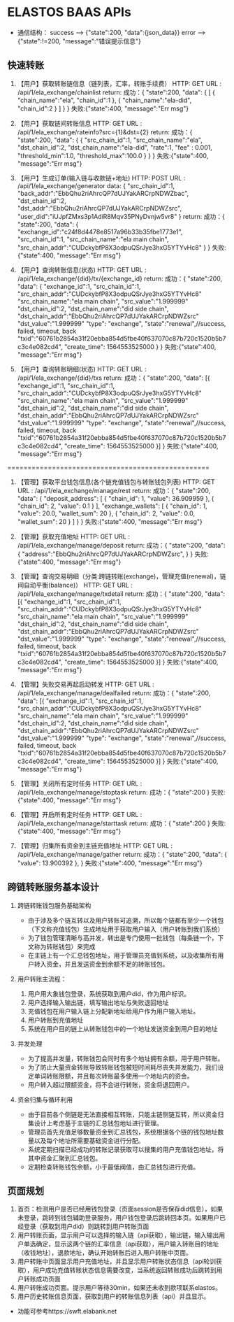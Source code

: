 # ELASTOS BAAS APIs

* 通信结构：
    success --> {"state":200, "data":{json_data}}
    error   --> {"state":!=200, "message":"错误提示信息"}

## 快速转账
1. 【用户】获取转账链信息（链列表，汇率，转账手续费）
HTTP: GET
URL : /api/1/ela_exchange/chainlist
return:
    成功：{
        "state":200,
        "data": {
            [
                {
                    "chain_name":"ela",
                    "chain_id":1
                },
                {
                    "chain_name":"ela-did",
                    "chain_id":2
                }
            ]
        }
    }
    失败:{"state":400, "message":"Err msg"}

1. 【用户】获取链间转账信息 
HTTP: GET
URL : /api/1/ela_exchange/rateinfo?src={1}&dst={2}
return:
    成功：{
        "state":200,
        "data": {
            {
                "src_chain_id":1,
                "src_chain_name":"ela",
                "dst_chain_id":2,
                "dst_chain_name":"ela-did",
                "rate":1,
                "fee" : 0.001,
                "threshold_min":1.0,
                "threshold_max":100.0
            }
        }
    }
    失败:{"state":400, "message":"Err msg"}

1. 【用户】生成订单(输入链与收款链+地址)
HTTP: POST
URL : /api/1/ela_exchange/generator
data: {
    "src_chain_id":1,
    "back_addr":"EbbQhu2riAhrcQP7dUJYakARCrpNDWZbac",
    "dst_chain_id":2,
    "dst_addr":"EbbQhu2riAhrcQP7dUJYakARCrpNDWZsrc",
    "user_did":"iUJpfZMxs3p1AdiR8Mqv35PNyDvnjw5vr8"
}
return:
    成功：{
        "state":200,
        "data": {
            "exchange_id":"c24f8d4478e8517a96b33b35fbe1773e1",
            "src_chain_id":1,
            "src_chain_name":"ela main chain",
            "src_chain_addr":"CUDckybfP8X3odpuQSrJye3hxG5YTYvHc8"
            }
    }
    失败:{"state":400, "message":"Err msg"}

1. 【用户】查询转账信息(状态)
HTTP: GET
URL : /api/1/ela_exchange/{did}/tx/{exchange_id}
return:
    成功：{
        "state":200,
        "data": {
            "exchange_id":1,
            "src_chain_id":1,
            "src_chain_addr":"CUDckybfP8X3odpuQSrJye3hxG5YTYvHc8"
            "src_chain_name":"ela main chain",
            "src_value":"1.999999"
            "dst_chain_id":2,
            "dst_chain_name":"did side chain",
            "dst_chain_addr":"EbbQhu2riAhrcQP7dUJYakARCrpNDWZsrc"
            "dst_value":"1.999999"
            "type": "exchange",
            "state":"renewal",//success, failed, timeout, back
            "txid":"60761b2854a31f20ebba854d5fbe40f637070c87b720c1520b5b7c3c4e082cd4",
            "create_time": 1564553525000
        }
    }
    失败:{"state":400, "message":"Err msg"}

1. 【用户】查询转账明细(状态)
HTTP: GET
URL : /api/1/ela_exchange/{did}/txs
return:
    成功：{
        "state":200,
        "data": [{
            "exchange_id":1,
            "src_chain_id":1,
            "src_chain_addr":"CUDckybfP8X3odpuQSrJye3hxG5YTYvHc8"
            "src_chain_name":"ela main chain",
            "src_value":"1.999999"
            "dst_chain_id":2,
            "dst_chain_name":"did side chain",
            "dst_chain_addr":"EbbQhu2riAhrcQP7dUJYakARCrpNDWZsrc"
            "dst_value":"1.999999"
            "type": "exchange",
            "state":"renewal",//success, failed, timeout, back
            "txid":"60761b2854a31f20ebba854d5fbe40f637070c87b720c1520b5b7c3c4e082cd4",
            "create_time": 1564553525000
        }]
    }
    失败:{"state":400, "message":"Err msg"}

==================================================
1. 【管理】获取平台钱包信息(各个链充值钱包与转账钱包列表)
HTTP: GET
URL : /api/1/ela_exchange/manage/rest
return:
    成功：{
        "state":200,
        "data":
        {
        "deposit_address": [
            {
                "chain_id": 1,
                "value": 36.909959
            },
            {
                "chain_id": 2,
                "value": 0.1
            }
        ],
        "exchange_wallets": [
            {
                "chain_id": 1,
                "value": 20.0,
                "wallet_sum": 20
            },
            {
                "chain_id": 2,
                "value": 0.0,
                "wallet_sum": 20
            }
        ]
        }
    }
    失败:{"state":400, "message":"Err msg"}

1. 【管理】获取充值地址
HTTP: GET
URL : /api/1/ela_exchange/manage/deposit
return:
    成功：{
        "state":200,
        "data":
                { 
                "address":"EbbQhu2riAhrcQP7dUJYakARCrpNDWZsrc",
                }
    }
    失败:{"state":400, "message":"Err msg"}

1. 【管理】查询交易明细（分类:跨链转账(exchange)，管理充值(renewal)，链间自动平衡(balance)）
HTTP: GET
URL : /api/1/ela_exchange/manage/txdetail
return:
    成功：{
        "state":200,
        "data": [{
            "exchange_id":1,
            "src_chain_id":1,
            "src_chain_addr":"CUDckybfP8X3odpuQSrJye3hxG5YTYvHc8"
            "src_chain_name":"ela main chain",
            "src_value":"1.999999"
            "dst_chain_id":2,
            "dst_chain_name":"did side chain",
            "dst_chain_addr":"EbbQhu2riAhrcQP7dUJYakARCrpNDWZsrc"
            "dst_value":"1.999999"
            "type": "exchange",
            "state":"renewal",//success, failed, timeout, back
            "txid":"60761b2854a31f20ebba854d5fbe40f637070c87b720c1520b5b7c3c4e082cd4",
            "create_time": 1564553525000
        }]
    }
    失败:{"state":400, "message":"Err msg"}

1. 【管理】失败交易再起启动转发
HTTP: GET
URL : /api/1/ela_exchange/manage/dealfailed
return:
    成功：{
        "state":200,
        "data": [{
            "exchange_id":1,
            "src_chain_id":1,
            "src_chain_addr":"CUDckybfP8X3odpuQSrJye3hxG5YTYvHc8"
            "src_chain_name":"ela main chain",
            "src_value":"1.999999"
            "dst_chain_id":2,
            "dst_chain_name":"did side chain",
            "dst_chain_addr":"EbbQhu2riAhrcQP7dUJYakARCrpNDWZsrc"
            "dst_value":"1.999999"
            "type": "exchange",
            "state":"renewal",//success, failed, timeout, back
            "txid":"60761b2854a31f20ebba854d5fbe40f637070c87b720c1520b5b7c3c4e082cd4",
            "create_time": 1564553525000
        }]
    }
    失败:{"state":400, "message":"Err msg"}

1. 【管理】关闭所有定时任务
HTTP: GET
URL : /api/1/ela_exchange/manage/stoptask
return:
    成功：{
        "state":200
    }
    失败:{"state":400, "message":"Err msg"}

1. 【管理】开启所有定时任务
HTTP: GET
URL : /api/1/ela_exchange/manage/starttask
return:
    成功：{
        "state":200
    }
    失败:{"state":400, "message":"Err msg"}

1. 【管理】归集所有资金到主链充值地址
HTTP: GET
URL : /api/1/ela_exchange/manage/gather
return:
    成功：{
        "state":200,
        "data": {
            "value": 13.900392
        },
    }
    失败:{"state":400, "message":"Err msg"}

## 跨链转账服务基本设计
1. 跨链转账钱包服务基础架构
    * 由于涉及多个链互转以及用户转账可追溯，所以每个链都有至少一个钱包（下文称充值钱包）生成地址用于获取用户输入（用户转账到我们系统）
    * 为了钱包管理清晰与高并发，转出是专门使用一批钱包（每条链一个，下文称为转账钱包）来完成
    * 在主链上有一个汇总钱包地址，用于管理员充值到系统，以及收集所有用户转入资金，并且发送资金到余额不足的转账钱包。

2. 用户转账主流程：
    1. 用户用大象钱包登录，系统获取到用户did，作为用户标识。
    2. 用户选择输入输出链，填写输出地址与失败退回地址
    3. 充值钱包在用户输入链上分配新地址给用户作为用户输入地址。
    4. 用户转账到充值地址
    5. 系统在用户目的链上从转账钱包中的一个地址发送资金到用户目的地址

3. 并发处理
    * 为了提高并发量，转账钱包会同时有多个地址拥有余额，用于用户转账。
    * 为了防止大量资金转账导致转账钱包被短时间耗尽丧失并发能力，我们设定单词转账限额，并且每次转账最多使用一个地址内的资金。
    * 用户转入超过限额资金，将不会进行转账，资金将退回用户。

4. 资金归集与循环利用
    * 由于目前各个侧链是无法直接相互转账，只能主链侧链互转，所以资金归集设计上考虑基于主链的汇总钱包地址进行管理。
    * 管理员首先充值足够数量资金到汇总钱包，系统根据各个链的钱包地址数量以及每个地址所需要基础资金进行分配。
    * 系统定期扫描已经成功的转账记录获取可以搜集的用户充值钱包地址，将其中资金汇聚到汇总钱包。
    * 定期检查转账钱包余额，小于最低阀值，由汇总钱包进行充值。

## 页面规划
1. 首页：检测用户是否已经用钱包登录（页面session是否保存did信息），如果未登录，跳转到钱包辅助登录服务，用户钱包登录后跳转回本页。如果用户已经登录（获取到用户did）则跳转到用户转账页面
2. 用户转账页面，显示用户可以选择的输入链（api获取），输出链，输入输出用户单选确定，显示这两个链的汇率信息（api获取），用户输入转账目的地址（收钱地址），退款地址，确认开始转账后进入用户转账中页面。
3. 用户转账中页面显示用户充值地址，并且显示用户转账状态信息（api轮训获取），用户成功充值转账状态信息需要改变，当系统返回转账成功后跳转到用户转账成功页面
4. 用户转账成功页面。提示用户等待30min，如果还未收到款项联系elastos。
5. 用户历史转账信息页面，获取到用户的转账信息列表（api）并且显示。
* 功能可参考https://swft.elabank.net
